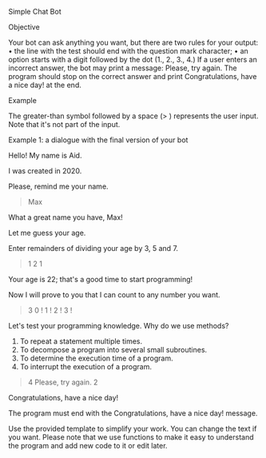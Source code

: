 Simple Chat Bot

Objective

Your bot can ask anything you want, but there are two rules for your output:
•	the line with the test should end with the question mark character;
•	an option starts with a digit followed by the dot (1., 2., 3., 4.)
If a user enters an incorrect answer, the bot may print a message:
Please, try again.
The program should stop on the correct answer and print Congratulations, have a nice day! at the end.

Example

The greater-than symbol followed by a space (> ) represents the user input. Note that it's not part of the input.

Example 1: a dialogue with the final version of your bot

Hello! My name is Aid.

I was created in 2020.

Please, remind me your name.

> Max

What a great name you have, Max!

Let me guess your age.

Enter remainders of dividing your age by 3, 5 and 7.

> 1 
> 2
> 1

Your age is 22; that's a good time to start programming!

Now I will prove to you that I can count to any number you want.

> 3
0 !
1 !
2 !
3 !

Let's test your programming knowledge.
Why do we use methods?
1. To repeat a statement multiple times.
2. To decompose a program into several small subroutines.
3. To determine the execution time of a program.
4. To interrupt the execution of a program.

> 4
Please, try again.
> 2

Congratulations, have a nice day!

The program must end with the Congratulations, have a nice day! message.

Use the provided template to simplify your work. You can change the text if you want. Please note that we use functions to make it easy to understand the program and add new code to it or edit later.
